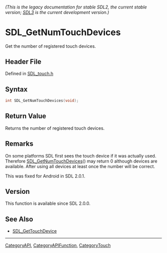 ###### (This is the legacy documentation for stable SDL2, the current stable version; [SDL3](https://wiki.libsdl.org/SDL3/) is the current development version.)
# SDL_GetNumTouchDevices

Get the number of registered touch devices.

## Header File

Defined in [SDL_touch.h](https://github.com/libsdl-org/SDL/blob/SDL2/include/SDL_touch.h)

## Syntax

```c
int SDL_GetNumTouchDevices(void);

```

## Return Value

Returns the number of registered touch devices.

## Remarks

On some platforms SDL first sees the touch device if it was actually used.
Therefore [SDL_GetNumTouchDevices](SDL_GetNumTouchDevices)() may return 0
although devices are available. After using all devices at least once the
number will be correct.

This was fixed for Android in SDL 2.0.1.

## Version

This function is available since SDL 2.0.0.

## See Also

- [SDL_GetTouchDevice](SDL_GetTouchDevice)

----
[CategoryAPI](CategoryAPI), [CategoryAPIFunction](CategoryAPIFunction), [CategoryTouch](CategoryTouch)

